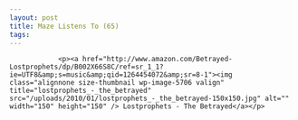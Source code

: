```yaml
---
layout: post
title: Maze Listens To (65)
tags:
---
```



                <p><a href="http://www.amazon.com/Betrayed-Lostprophets/dp/B002X66S8C/ref=sr_1_1?ie=UTF8&amp;s=music&amp;qid=1264454072&amp;sr=8-1"><img class="alignnone size-thumbnail wp-image-5706 valign" title="lostprophets_-_the_betrayed" src="/uploads/2010/01/lostprophets_-_the_betrayed-150x150.jpg" alt="" width="150" height="150" /> Lostprophets - The Betrayed</a></p>
